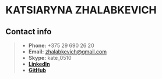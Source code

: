 # KATSIARYNA ZHALABKEVICH
## Contact info
>- **Phone:**  +375 29 690 26 20
>- **Email:**     zhalabkevich@gmail.com
>- **Skype:**    kate_0510
>- [**LinkedIn**](www.linkedin.com/in/zhalabkevich)
>- [**GitHub**](https://github.com/KatsiarynaZhalabkevich)
